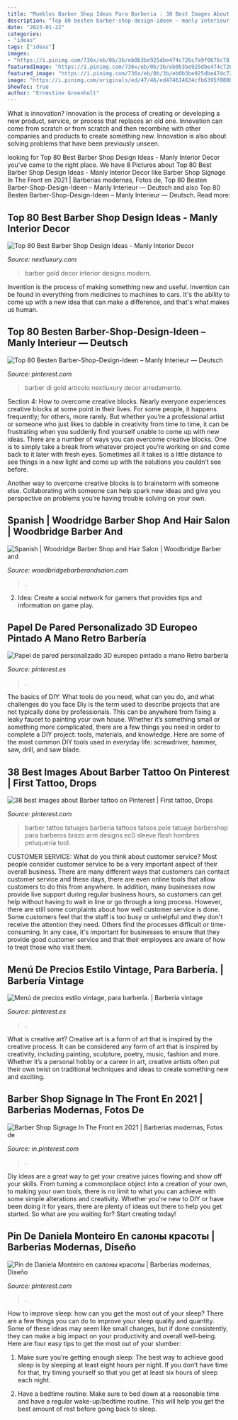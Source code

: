 ```yaml
---
title: "Muebles Barber Shop Ideas Para Barberia : 38 Best Images About Barber Tattoo On Pinterest"
description: "Top 80 besten barber-shop-design-ideen – manly interieur — deutsch"
date: "2023-01-22"
categories:
- "ideas"
tags: ["ideas"]
images:
- "https://i.pinimg.com/736x/eb/0b/3b/eb0b3be925dbe474c726c7a9f0676c78.jpg"
featuredImage: "https://i.pinimg.com/736x/eb/0b/3b/eb0b3be925dbe474c726c7a9f0676c78.jpg"
featured_image: "https://i.pinimg.com/736x/eb/0b/3b/eb0b3be925dbe474c726c7a9f0676c78.jpg"
image: "https://i.pinimg.com/originals/ed/47/46/ed474614634cfb6395f080090161c333.jpg"
ShowToc: true
author: "Ernestine Greenholt"
---
```



What is innovation?
Innovation is the process of creating or developing a new product, service, or process that replaces an old one. Innovation can come from scratch or from scratch and then recombine with other companies and products to create something new. Innovation is also about solving problems that have been previously unseen.

	

		
looking for Top 80 Best Barber Shop Design Ideas - Manly Interior Decor you've came to the right place. We have 8 Pictures about Top 80 Best Barber Shop Design Ideas - Manly Interior Decor like Barber Shop Signage In The Front en 2021 | Barberias modernas, Fotos de, Top 80 Besten Barber-Shop-Design-Ideen – Manly Interieur — Deutsch and also Top 80 Besten Barber-Shop-Design-Ideen – Manly Interieur — Deutsch. Read more:
		
    
## Top 80 Best Barber Shop Design Ideas - Manly Interior Decor

<img loading=lazy src="http://nextluxury.com/wp-content/uploads/barber-shop-awesome-black-and-gold-designs.jpg" onerror="this.onerror=null;this.src='https://tse2.mm.bing.net/th?id=OIP.L_5Hlnop4SORrZeG5DYcvwAAAA&amp;pid=15.1';" alt="Top 80 Best Barber Shop Design Ideas - Manly Interior Decor">

_Source: nextluxury.com_

>barber gold decor interior designs modern. 

	

Invention is the process of making something new and useful. Invention can be found in everything from medicines to machines to cars. It's the ability to come up with a new idea that can make a difference, and that's what makes us human.

    
## Top 80 Besten Barber-Shop-Design-Ideen – Manly Interieur — Deutsch

<img loading=lazy src="https://i.pinimg.com/originals/ed/47/46/ed474614634cfb6395f080090161c333.jpg" onerror="this.onerror=null;this.src='https://tse4.mm.bing.net/th?id=OIP.7o_DvDoaLHPowU0QcrFsRQAAAA&amp;pid=15.1';" alt="Top 80 Besten Barber-Shop-Design-Ideen – Manly Interieur — Deutsch">

_Source: pinterest.com_

>barber di gold articolo nextluxury decor arredamento. 

	

Section 4: How to overcome creative blocks.
Nearly everyone experiences creative blocks at some point in their lives. For some people, it happens frequently; for others, more rarely. But whether you’re a professional artist or someone who just likes to dabble in creativity from time to time, it can be frustrating when you suddenly find yourself unable to come up with new ideas.
There are a number of ways you can overcome creative blocks. One is to simply take a break from whatever project you’re working on and come back to it later with fresh eyes. Sometimes all it takes is a little distance to see things in a new light and come up with the solutions you couldn’t see before.

Another way to overcome creative blocks is to brainstorm with someone else. Collaborating with someone can help spark new ideas and give you perspective on problems you’re having trouble solving on your own.

    
## Spanish | Woodridge Barber Shop And Hair Salon | Woodbridge Barber And

<img loading=lazy src="https://img1.wsimg.com/isteam/ip/0167ec0a-ffb0-4112-b7e4-4f44e22cccfc/MSH_StevenWesley-Woodbridgebarbor%26Salon-159.jpg" onerror="this.onerror=null;this.src='https://tse4.mm.bing.net/th?id=OIP.Tot7ZiC9f0QmmVoDUaA5mwHaE7&amp;pid=15.1';" alt="Spanish | Woodridge Barber Shop and Hair Salon | Woodbridge Barber and">

_Source: woodbridgebarberandsalon.com_

>. 

	

2. Idea: Create a social network for gamers that provides tips and information on game play.

    
## Papel De Pared Personalizado 3D Europeo Pintado A Mano Retro Barbería

<img loading=lazy src="https://i.pinimg.com/736x/2c/b8/df/2cb8df57cb9ff3ff43a06653ea26a0c3.jpg" onerror="this.onerror=null;this.src='https://tse2.mm.bing.net/th?id=OIP.MMRLxoMZR_OLfQy0lJXsvwHaHa&amp;pid=15.1';" alt="Papel de pared personalizado 3D europeo pintado a mano Retro barbería">

_Source: pinterest.es_

>. 

	

The basics of DIY: What tools do you need, what can you do, and what challenges do you face
Diy is the term used to describe projects that are not typically done by professionals. This can be anywhere from fixing a leaky faucet to painting your own house. Whether it’s something small or something more complicated, there are a few things you need in order to complete a DIY project: tools, materials, and knowledge. Here are some of the most common DIY tools used in everyday life: screwdriver, hammer, saw, drill, and saw blade.

    
## 38 Best Images About Barber Tattoo On Pinterest | First Tattoo, Drops

<img loading=lazy src="https://s-media-cache-ak0.pinimg.com/736x/71/c7/c9/71c7c9d374fc9bf7263432d420d8c3c6--barber-tattoo-inspiration-tattoo.jpg" onerror="this.onerror=null;this.src='https://tse1.mm.bing.net/th?id=OIP.MOktz7X_nK1445ff7zlNqQHaHa&amp;pid=15.1';" alt="38 best images about Barber tattoo on Pinterest | First tattoo, Drops">

_Source: pinterest.com_

>barber tattoo tatuajes barberia tattoos tatoos pole tatuaje barbershop para barberos brazo arm designs ec0 sleeve flash hombres peluqueria tool. 

	

CUSTOMER SERVICE: What do you think about customer service?
Most people consider customer service to be a very important aspect of their overall business. There are many different ways that customers can contact customer service and these days, there are even online tools that allow customers to do this from anywhere. In addition, many businesses now provide live support during regular business hours, so customers can get help without having to wait in line or go through a long process.
However, there are still some complaints about how well customer service is done. Some customers feel that the staff is too busy or unhelpful and they don't receive the attention they need. Others find the processes difficult or time-consuming. In any case, it's important for businesses to ensure that they provide good customer service and that their employees are aware of how to treat those who visit them.

    
## Menú De Precios Estilo Vintage, Para Barbería. | Barbería Vintage

<img loading=lazy src="https://i.pinimg.com/originals/f2/81/95/f28195f94de9fb6a645a5b860250c5eb.jpg" onerror="this.onerror=null;this.src='https://tse2.mm.bing.net/th?id=OIP.2NY52lcutqM43Nh24sT6IAHaQy&amp;pid=15.1';" alt="Menú de precios estilo vintage, para barbería. | Barbería vintage">

_Source: pinterest.es_

>. 

	

What is creative art?
Creative art is a form of art that is inspired by the creative process. It can be considered any form of art that is inspired by creativity, including painting, sculpture, poetry, music, fashion and more. Whether it’s a personal hobby or a career in art, creative artists often put their own twist on traditional techniques and ideas to create something new and exciting.

    
## Barber Shop Signage In The Front En 2021 | Barberias Modernas, Fotos De

<img loading=lazy src="https://i.pinimg.com/736x/eb/0b/3b/eb0b3be925dbe474c726c7a9f0676c78.jpg" onerror="this.onerror=null;this.src='https://tse3.mm.bing.net/th?id=OIP.S2BRnz-cs2WonTMA0OqfLwHaE8&amp;pid=15.1';" alt="Barber Shop Signage In The Front en 2021 | Barberias modernas, Fotos de">

_Source: in.pinterest.com_

>. 

	

Diy ideas are a great way to get your creative juices flowing and show off your skills. From turning a commonplace object into a creation of your own, to making your own tools, there is no limit to what you can achieve with some simple alterations and creativity. Whether you're new to DIY or have been doing it for years, there are plenty of ideas out there to help you get started. So what are you waiting for? Start creating today!

    
## Pin De Daniela Monteiro En салоны красоты | Barberias Modernas, Diseño

<img loading=lazy src="https://i.pinimg.com/originals/43/1d/5b/431d5bba46d6cc881084572201e19851.jpg" onerror="this.onerror=null;this.src='https://tse1.mm.bing.net/th?id=OIP.0c2ByYbOtBYEb21Ga8hsSAHaNK&amp;pid=15.1';" alt="Pin de Daniela Monteiro en салоны красоты | Barberias modernas, Diseño">

_Source: pinterest.com_

>. 

	

How to improve sleep: how can you get the most out of your sleep?
There are a few things you can do to improve your sleep quality and quantity. Some of these ideas may seem like small changes, but if done consistently, they can make a big impact on your productivity and overall well-being. Here are four easy tips to get the most out of your slumber: 
1. Make sure you’re getting enough sleep: The best way to achieve good sleep is by sleeping at least eight hours per night. If you don’t have time for that, try timing yourself so that you get at least six hours of sleep each night. 

2. Have a bedtime routine: Make sure to bed down at a reasonable time and have a regular wake-up/bedtime routine. This will help you get the best amount of rest before going back to sleep. 


